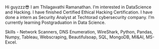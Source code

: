  Hi guyzzz😎 I am Thilagavathi Ramanathan. I’m interested in DataScience and Hacking. I have finished Certified Ethical Hacking Certification. I have done a intern as Security
 Analyst at Techtorad cybersecurity company. I’m currently learning Postgraduation in Data Science. 
 
 Skills - Network Scanners, DNS Enumeration, WireShark, Python, Pandas, Numpy, Tableau, Webscraping, Beautifulsoap, SQL, MongoDB, MI&AI, MS-Excel.

 



